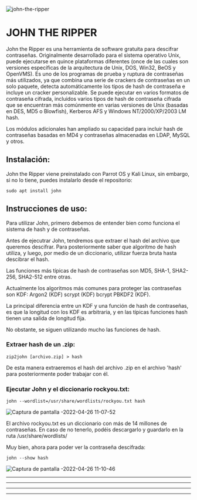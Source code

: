 ![john-the-ripper](https://user-images.githubusercontent.com/103068924/165256644-634b06fa-bd19-4238-8f4f-00bf93aa165e.png)

# JOHN THE RIPPER

John the Ripper es una herramienta de software gratuita para descifrar contraseñas. Originalmente desarrollado 
para el sistema operativo Unix, puede ejecutarse en quince plataformas diferentes (once de las cuales son versiones
específicas de la arquitectura de Unix, DOS, Win32, BeOS y OpenVMS). Es uno de los programas de prueba y ruptura de 
contraseñas más utilizados, ya que combina una serie de crackers de contraseñas en un solo paquete, detecta 
automáticamente los tipos de hash de contraseña e incluye un cracker personalizable. Se puede ejecutar en varios
formatos de contraseña cifrada, incluidos varios tipos de hash de contraseña cifrada que se encuentran más comúnmente
en varias versiones de Unix (basadas en DES, MD5 o Blowfish), Kerberos AFS y Windows NT/2000/XP/2003 LM hash.

Los módulos adicionales han ampliado su capacidad para incluir hash de contraseñas basadas en MD4 y contraseñas
almacenadas en LDAP, MySQL y otros.

## Instalación:

John the Ripper viene preinstalado con Parrot OS y Kali Linux, sin embargo, si no lo tiene, puedes instalarlo desde 
el repositorio:

    sudo apt install john
    

## Instrucciones de uso:

Para utilizar John, primero debemos de entender bien como funciona el sistema de hash y de contraseñas. 

Antes de ejecutrar John, tendremos que extraer el hash del archivo que queremos descifrar. Para posteriormente saber
que algoritmo de hash utiliza, y luego, por medio de un diccionario, utilizar fuerza bruta hasta descibrar el hash.

Las funciones más típicas de hash de contraseñas son MD5, SHA-1, SHA2-256, SHA2-512 entre otras.

Actualmente los algoritmos más comunes para proteger las contraseñas son KDF: Argon2 (KDF) scrypt (KDF) bcrypt PBKDF2
(KDF). 

La principal diferencia entre un KDF y una función de hash de contraseñas, es que la longitud con los KDF
es arbitraria, y en las típicas funciones hash tienen una salida de longitud fija.

No obstante, se siguen utilizando mucho las funciones de hash.

### Extraer hash de un .zip:

    zip2john [archivo.zip] > hash
    
De esta manera extraeremos el hash del archivo .zip en el archivo 'hash' para posteriormente poder trabajar con él.

### Ejecutar John y el diccionario rockyou.txt:

    john --wordlist=/usr/share/wordlists/rockyou.txt hash

![Captura de pantalla -2022-04-26 11-07-52](https://user-images.githubusercontent.com/103068924/165265458-aef0e310-ff62-4057-90ce-be6f8a65c45c.png)

El archivo rockyou.txt es un diccionario con más de 14 millones de contraseñas. En caso de no tenerlo, podéis
descargarlo y guardarlo en la ruta /usr/share/wordlists/

Muy bien, ahora para poder ver la contraseña descifrada:

    john --show hash
    
 ![Captura de pantalla -2022-04-26 11-10-46](https://user-images.githubusercontent.com/103068924/165265589-818f0f4e-9b0b-42fa-ad8d-250a3a585601.png)


---
---
  
    
<html lang="en">
<head>
  
</head>
<body>

<script src="https://utteranc.es/client.js"
    repo="F1r0x/gestion-comentarios"
    issue-term="pathname"
    theme="github-light"
    crossorigin="anonymous"
    async>
</script>
          
    
  </body>
</html>
  
  
---
---
